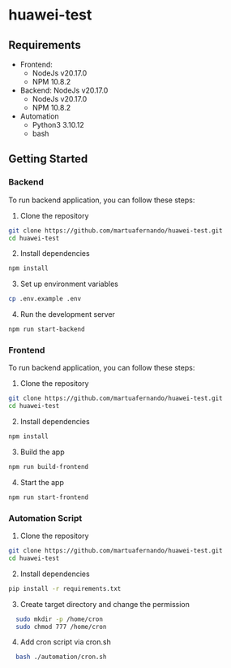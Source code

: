 # huawei-test

## Requirements

- Frontend:
  - NodeJs v20.17.0
  - NPM 10.8.2
- Backend: NodeJs v20.17.0
  - NodeJs v20.17.0
  - NPM 10.8.2
- Automation
  - Python3 3.10.12
  - bash

## Getting Started

### Backend

To run backend application, you can follow these steps:

1. Clone the repository

```bash
git clone https://github.com/martuafernando/huawei-test.git
cd huawei-test
```

2. Install dependencies

```bash
npm install
```

3. Set up environment variables

```bash
cp .env.example .env
```

4. Run the development server

```bash
npm run start-backend
```

### Frontend

To run backend application, you can follow these steps:

1. Clone the repository

```bash
git clone https://github.com/martuafernando/huawei-test.git
cd huawei-test
```

2. Install dependencies

```bash
npm install
```

3. Build the app

```bash
npm run build-frontend
```

4. Start the app

```bash
npm run start-frontend
```

### Automation Script

1. Clone the repository

```bash
git clone https://github.com/martuafernando/huawei-test.git
cd huawei-test
```

2. Install dependencies

```bash
pip install -r requirements.txt
```

3. Create target directory and change the permission

```bash
  sudo mkdir -p /home/cron
  sudo chmod 777 /home/cron
```

4. Add cron script via cron.sh

```bash
  bash ./automation/cron.sh
```